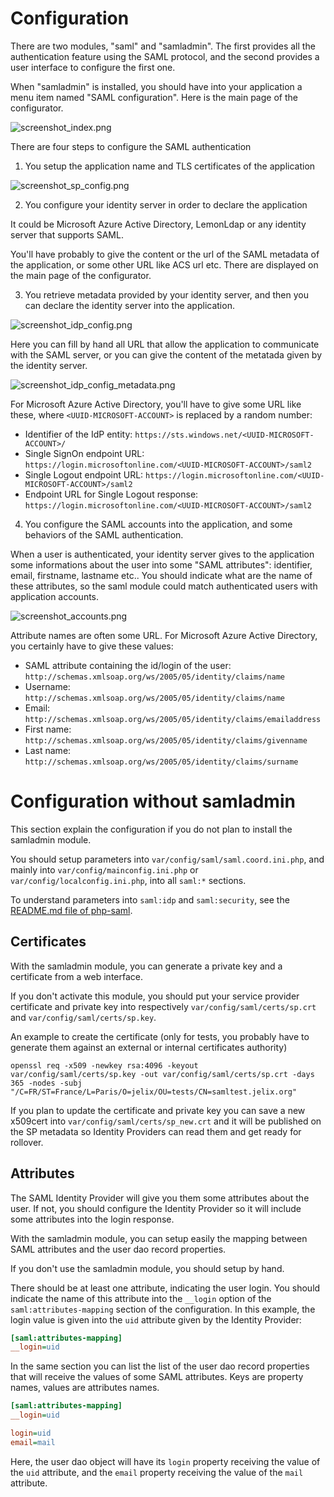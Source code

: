 Configuration
=============

There are two modules, "saml" and "samladmin". The first provides all the
authentication feature using the SAML protocol, and the second provides
a user interface to configure the first one.

When "samladmin" is installed, you should have into your application
a menu item named "SAML configuration". Here is the main page of the configurator.

![screenshot_index.png](screenshot_index.png)

There are four steps to configure the SAML authentication

1. You setup the application name and TLS certificates of the application

![screenshot_sp_config.png](screenshot_sp_config.png)

2. You configure your identity server in order to declare the application

It could be Microsoft Azure Active Directory, LemonLdap or any identity server
that supports SAML.

You'll have probably to give the content or the url of the SAML metadata of
the application, or some other URL like ACS url etc. There are displayed
on the main page of the configurator.

3. You retrieve metadata provided by your identity server, and then you
   can declare the identity server into the application.

![screenshot_idp_config.png](screenshot_idp_config.png)

Here you can fill by hand all URL that allow the application to communicate
with the SAML server, or you can give the content of the metatada given
by the identity server.

![screenshot_idp_config_metadata.png](screenshot_idp_config_metadata.png)


For Microsoft Azure Active Directory, you'll have to give some URL like these,
where `<UUID-MICROSOFT-ACCOUNT>` is replaced by a random number:

- Identifier of the IdP entity: `https://sts.windows.net/<UUID-MICROSOFT-ACCOUNT>/`
- Single SignOn endpoint URL: `https://login.microsoftonline.com/<UUID-MICROSOFT-ACCOUNT>/saml2`
- Single Logout endpoint URL: `https://login.microsoftonline.com/<UUID-MICROSOFT-ACCOUNT>/saml2`
- Endpoint URL for Single Logout response: `https://login.microsoftonline.com/<UUID-MICROSOFT-ACCOUNT>/saml2`


4. You configure the SAML accounts into the application, and some behaviors
   of the SAML authentication.

When a user is authenticated, your identity server gives to the application some
informations about the user into some "SAML attributes": identifier, email,
firstname, lastname etc.. You should indicate what are the name of these attributes,
so the saml module could match authenticated users with application accounts.

![screenshot_accounts.png](screenshot_accounts.png)

Attribute names are often some URL. For Microsoft Azure Active Directory,
you certainly have to give these values:

- SAML attribute containing the id/login of the user: `http://schemas.xmlsoap.org/ws/2005/05/identity/claims/name`
- Username: `http://schemas.xmlsoap.org/ws/2005/05/identity/claims/name`
- Email: `http://schemas.xmlsoap.org/ws/2005/05/identity/claims/emailaddress`
- First name: `http://schemas.xmlsoap.org/ws/2005/05/identity/claims/givenname`
- Last name: `http://schemas.xmlsoap.org/ws/2005/05/identity/claims/surname`



Configuration without samladmin
===============================

This section explain the configuration if you do not plan to install the
samladmin module.

You should setup parameters into `var/config/saml/saml.coord.ini.php`, and
mainly into `var/config/mainconfig.ini.php` or `var/config/localconfig.ini.php`,
into all `saml:*` sections.

To understand parameters into `saml:idp` and `saml:security`, see
the [README.md file of php-saml](https://github.com/onelogin/php-saml/blob/3.4.1/README.md).


Certificates
------------

With the samladmin module, you can generate a private key and a certificate from a web interface.

If you don't activate this module, you should put your service provider certificate
and private key into respectively `var/config/saml/certs/sp.crt` and `var/config/saml/certs/sp.key`.

An example to create the certificate (only for tests, you probably have to generate
them against an external or internal certificates authority)

```
openssl req -x509 -newkey rsa:4096 -keyout var/config/saml/certs/sp.key -out var/config/saml/certs/sp.crt -days 365 -nodes -subj "/C=FR/ST=France/L=Paris/O=jelix/OU=tests/CN=samltest.jelix.org"
```

If you plan to update the certificate and private key you can save a new
x509cert into `var/config/saml/certs/sp_new.crt` and it will be published on the
SP metadata so Identity Providers can read them and get ready for rollover.

Attributes
----------

The SAML Identity Provider will give you them some attributes about the user.
If not, you should configure the Identity Provider so it will include some
attributes into the login response.

With the samladmin module, you can setup easily the mapping between SAML attributes
and the user dao record properties.

If you don't use the samladmin module, you should setup by hand.

There should be at least one attribute, indicating the user login. You should
indicate the name of this attribute into the `__login` option of the `saml:attributes-mapping`
section of the configuration. In this example, the login value is given into
the `uid` attribute given by the Identity Provider:

```ini
[saml:attributes-mapping]
__login=uid
```

In the same section you can list the list of the user dao record properties that
will receive the values of some SAML attributes. Keys are property names, values
are attributes names.

```ini
[saml:attributes-mapping]
__login=uid

login=uid
email=mail

```

Here, the user dao object will have its `login` property receiving the value
of the `uid` attribute, and the  `email` property receiving the value
of the `mail` attribute.
